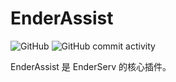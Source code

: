 # EnderAssist

![GitHub](https://img.shields.io/github/license/WithLithum/enderassist?style=flat-square)
![GitHub commit activity](https://img.shields.io/github/commit-activity/m/WithLithum/enderassist?style=flat-square)

EnderAssist 是 EnderServ 的核心插件。
